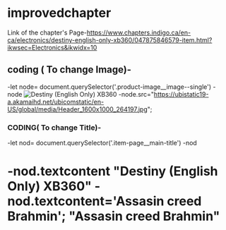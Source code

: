 # improvedchapter
Link of the chapter's Page-https://www.chapters.indigo.ca/en-ca/electronics/destiny-english-only-xb360/047875846579-item.html?ikwsec=Electronics&ikwidx=10
## coding ( To change Image)-

-let node= document.querySelector('.product-image__image--single')
-node
<img class="product-image__image--single" src="https://dynamic.indigoimages.ca/gifts/047875846579.jpg?altimages=false&scaleup=true&maxheight=515&width=380&quality=85&sale=85&lang=en" data-a8n="product-image__image" alt="Destiny (English Only) XB360">
-node.src="https://ubistatic19-a.akamaihd.net/ubicomstatic/en-US/global/media/Header_1600x1000_264197.jpg";

### CODING( To change Title)-
-let nod= document.querySelector('.item-page__main-title')
-nod
<h1 title="Destiny (English Only) XB360" data-a8n="item-page__main-title" class="item-page__main-title" style="overflow-wrap: break-word;">
-nod.textcontent
"Destiny (English Only) XB360"
-nod.textcontent='Assasin creed Brahmin';
"Assasin creed Brahmin"
